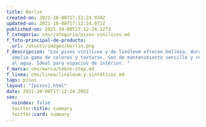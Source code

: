 ```yaml
---
title: Berlin
created-on: 2021-10-08T17:12:24.034Z
updated-on: 2021-10-08T17:12:24.072Z
published-on: 2021-10-08T17:12:24.127Z
f_categoria: cms/categoria/pisos-vinilicos.md
f_foto-principal-de-producto:
  url: /assets/images/berlin.png
f_descripcion: "Los pisos vinílicos y de linóleum ofrecen belleza, durabilidad y
  amplia gama de colores y texturas. Son de mantenimiento sencillo y resistentes
  al agua. Ideal para espacios de interior. "
f_marca: cms/marca/tekno-step.md
f_linea: cms/linea/linóleum-y-sintéticos.md
tags: pisos
layout: "[pisos].html"
date: 2021-10-08T17:12:24.205Z
seo:
  noindex: false
  twitter:title: summary
  twitter:card: summary
---
```

